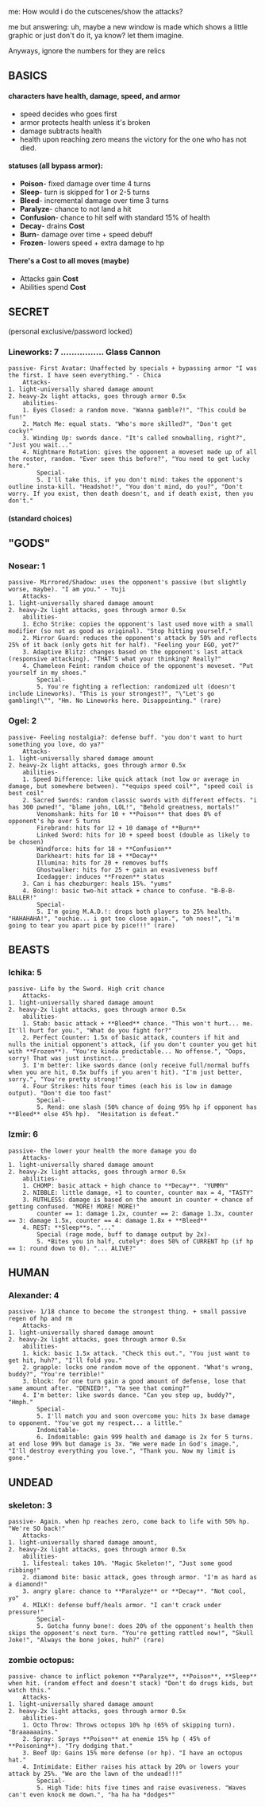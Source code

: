 me: How would i do the cutscenes/show the attacks?

me but answering: uh, maybe a new window is made which shows a little graphic or just don't do it, ya know? let them imagine.

Anyways, ignore the numbers for they are relics


## BASICS
#### characters have health, damage, speed, and armor

- speed decides who goes first
- armor protects health unless it's broken
- damage subtracts health
- health upon reaching zero means the victory for the one who has not died.

#### statuses (all bypass armor):
- **Poison**- fixed damage over time 4 turns
- **Sleep**- turn is skipped for 1 or 2-5 turns
- **Bleed**- incremental damage over time 3 turns
- **Paralyze**- chance to not land a hit
- **Confusion**- chance to hit self with standard 15% of health
- **Decay**- drains **Cost**
- **Burn**- damage over time + speed debuff
- **Frozen**- lowers speed + extra damage to hp

#### There's a **Cost** to all moves (maybe)
- Attacks gain **Cost**
- Abilities spend **Cost**

## SECRET
(personal exclusive/password locked)

### Lineworks: 7 ................  Glass Cannon
	passive- First Avatar: Unaffected by specials + bypassing armor "I was the first. I have seen everything." - Chica
		Attacks-
	1. light-universally shared damage amount
	2. heavy-2x light attacks, goes through armor 0.5x
		abilities-
		1. Eyes Closed: a random move. "Wanna gamble?!", "This could be fun!"
		2. Match Me: equal stats. "Who's more skilled?", "Don't get cocky!"
		3. Winding Up: swords dance. "It's called snowballing, right?", "Just you wait..."
		4. Nightmare Rotation: gives the opponent a moveset made up of all the roster, random. "Ever seen this before?", "You need to get lucky here."
		    Special-
		    5. I'll take this, if you don't mind: takes the opponent's outline insta-kill. "Headshot!", "You don't mind, do you?", "Don't worry. If you exist, then death doesn't, and if death exist, then you don't."



#### (standard choices)
## "GODS"

### Nosear: 1
	passive- Mirrored/Shadow: uses the opponent's passive (but slightly worse, maybe). "I am you." - Yuji
	    Attacks-
	1. light-universally shared damage amount
	2. heavy-2x light attacks, goes through armor 0.5x
		abilities-
		1. Echo Strike: copies the opponent's last used move with a small modifier (so not as good as original). "Stop hitting yourself."
		2. Mirror Guard: reduces the opponent's attack by 50% and reflects 25% of it back (only gets hit for half). "Feeling your EGO, yet?"
		3. Adaptive Blitz: changes based on the opponent's last attack (responsive attacking). "THAT'S what your thinking? Really?"
		4. Chameleon Feint: random choice of the opponent's moveset. "Put yourself in my shoes."
		    Special-
		    5. You're fighting a reflection: randomized ult (doesn't include Lineworks). "This is your strongest?", "\"Let's go gambling!\"", "Hm. No Lineworks here. Disappointing." (rare)
      
 ### Ogel: 2
	passive- Feeling nostalgia?: defense buff. "you don't want to hurt something you love, do ya?"
	    Attacks-
	1. light-universally shared damage amount
	2. heavy-2x light attacks, goes through armor 0.5x
		abilities-
		1. Speed Difference: like quick attack (not low or average in damage, but somewhere between). "*equips speed coil*", "speed coil is best coil"
		2. Sacred Swords: random classic swords with different effects. "i has 300 pwned!", "blame john, LOL!", "Behold greatness, mortals!"
			Venomshank: hits for 10 + **Poison** that does 8% of opponent's hp over 5 turns
			Firebrand: hits for 12 + 10 damage of **Burn**
			Linked Sword: hits for 10 + speed boost (double as likely to be chosen)
			Windforce: hits for 18 + **Confusion**
			Darkheart: hits for 18 + **Decay**
			Illumina: hits for 20 + removes buffs
			Ghostwalker: hits for 25 + gain an evasiveness buff
			Icedagger: induces **Frozen** status
		3. Can i has chezburger: heals 15%. "yums"
		4. Boing!: basic two-hit attack + chance to confuse. "B-B-B-BALLER!"
		    Special-
		    5. I'm going M.A.D.!: drops both players to 25% health. "HAHAHAHA!", "ouchie... i got too close again.", "oh noes!", "i'm going to tear you apart pice by pice!!!" (rare)
## BEASTS

### Ichika: 5
	passive- Life by the Sword. High crit chance
		Attacks-
	1. light-universally shared damage amount
	2. heavy-2x light attacks, goes through armor 0.5x
		abilities-
		1. Stab: basic attack + **Bleed** chance. "This won't hurt... me. It'll hurt for you.", "What do you fight for?"
		2. Perfect Counter: 1.5x of basic attack, counters if hit and nulls the initial opponent's attack, (if you don't counter you get hit with **Frozen**). "You're kinda predictable... No offense.", "Oops, sorry! That was just instinct..."
		3. I'm better: like swords dance (only receive full/normal buffs when you are hit, 0.5x buffs if you aren't hit). "I'm just better, sorry.", "You're pretty strong!"
		4. Four Strikes: hits four times (each his is low in damage output). "Don't die too fast"
		    Special-
		    5. Rend: one slash (50% chance of doing 95% hp if opponent has **Bleed** else 45% hp).  "Hesitation is defeat."
      
### Izmir: 6
	passive- the lower your health the more damage you do
		Attacks-
	1. light-universally shared damage amount
	2. heavy-2x light attacks, goes through armor 0.5x
		abilities-
		1. CHOMP: basic attack + high chance to **Decay**. "YUMMY"
		2. NIBBLE: little damage, +1 to counter, counter max = 4, "TASTY"
		3. RUTHLESS: damage is based on the amount in counter + chance of getting confused. "MORE! MORE! MORE!"
			counter == 1: damage 1.2x, counter == 2: damage 1.3x, counter == 3: damage 1.5x, counter == 4: damage 1.8x + **Bleed**
		4. REST: **Sleep**s. "..."
		    Special (rage mode, buff to damage output by 2x)-
		    5. *Bites you in half, cutely*: does 50% of CURRENT hp (if hp == 1: round down to 0). "... ALIVE?"
## HUMAN

### Alexander: 4
	passive- 1/18 chance to become the strongest thing. + small passive regen of hp and rm
		Attacks-
	1. light-universally shared damage amount
	2. heavy-2x light attacks, goes through armor 0.5x
		abilities-
		1. kick: basic 1.5x attack. "Check this out.", "You just want to get hit, huh?", "I'll fold you."
		2. grapple: locks one random move of the opponent. "What's wrong, buddy?", "You're terrible!"
		3. block: for one turn gain a good amount of defense, lose that same amount after. "DENIED!", "Ya see that coming?"
		4. I'm better: like swords dance. "Can you step up, buddy?", "Hmph."
		    Special-
		    5. I'll match you and soon overcome you: hits 3x base damage to opponent. "You've got my respect... a little."
		    Indomitable-
		    6. Indomitable: gain 999 health and damage is 2x for 5 turns. at end lose 99% but damage is 3x. "We were made in God's image.", "I'll destroy everything you love.", "Thank you. Now my limit is gone."
## UNDEAD

### skeleton: 3
	passive- Again. when hp reaches zero, come back to life with 50% hp. "We're SO back!"
		Attacks-
	1. light-universally shared damage amount,
	2. heavy-2x light attacks, goes through armor 0.5x
		abilities-
		1. lifesteal: takes 10%. "Magic Skeleton!", "Just some good ribbing!"
		2. diamond bite: basic attack, goes through armor. "I'm as hard as a diamond!"
		3. angry glare: chance to **Paralyze** or **Decay**. "Not cool, yo"
		4. MILK!: defense buff/heals armor. "I can't crack under pressure!"
		    Special-
		    5. Gotcha funny bone!: does 20% of the opponent's health then skips the opponent's next turn. "You're getting rattled now!", "Skull Joke!", "Always the bone jokes, huh?" (rare)
      
### zombie octopus:
	passive- chance to inflict pokemon **Paralyze**, **Poison**, **Sleep** when hit. (random effect and doesn't stack) "Don't do drugs kids, but watch this."
		Attacks-
	1. light-universally shared damage amount
	2. heavy-2x light attacks, goes through armor 0.5x
		abilities-
		1. Octo Throw: Throws octopus 10% hp (65% of skipping turn). "Braaaaaains."
		2. Spray: Sprays **Poison** at enemie 15% hp ( 45% of **Poisoning**). "Try dodging that."
		3. Beef Up: Gains 15% more defense (or hp). "I have an octopus hat."
		4. Intimidate: Either raises his attack by 20% or lowers your attack by 25%. "We are the lawn of the undead!!!"
		    Special-
		    5. High Tide: hits five times and raise evasiveness. "Waves can't even knock me down.", "ha ha ha *dodges*"
